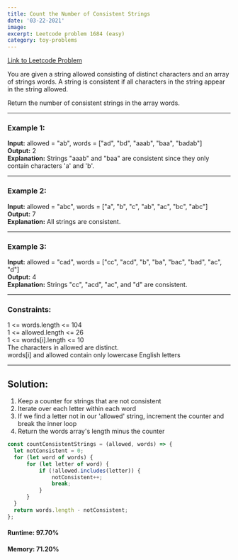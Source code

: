 ```yaml
---
title: Count the Number of Consistent Strings
date: '03-22-2021'
image:
excerpt: Leetcode problem 1684 (easy)
category: toy-problems
---
```

[Link to Leetcode Problem](https://leetcode.com/problems/count-the-number-of-consistent-strings/)  

You are given a string allowed consisting of distinct characters and an array of strings words. A string is consistent if all characters in the string appear in the string allowed.

Return the number of consistent strings in the array words.

---

### Example 1:
**Input:** allowed = "ab", words = ["ad", "bd", "aaab", "baa", "badab"]  
**Output:** 2  
**Explanation:** Strings "aaab" and "baa" are consistent since they only contain characters 'a' and 'b'.  

---

### Example 2:  
**Input:** allowed = "abc", words = ["a", "b", "c", "ab", "ac", "bc", "abc"]  
**Output:** 7  
**Explanation:** All strings are consistent.  

---

### Example 3:  
**Input:** allowed = "cad", words = ["cc", "acd", "b", "ba", "bac", "bad", "ac", "d"]  
**Output:** 4  
**Explanation:** Strings "cc", "acd", "ac", and "d" are consistent.  

---

### Constraints:
1 <= words.length <= 104  
1 <= allowed.length <= 26  
1 <= words[i].length <= 10  
The characters in allowed are distinct.  
words[i] and allowed contain only lowercase English letters

---

## Solution:
1. Keep a counter for strings that are not consistent
2. Iterate over each letter within each word
3. If we find a letter not in our 'allowed' string, increment the counter and break the inner loop
4. Return the words array's length minus the counter
```js
const countConsistentStrings = (allowed, words) => {
  let notConsistent = 0;
  for (let word of words) {
      for (let letter of word) {
          if (!allowed.includes(letter)) {
              notConsistent++;
              break;
          }
      }
  }
  return words.length - notConsistent;
};
```

#### Runtime: 97.70%
#### Memory: 71.20%